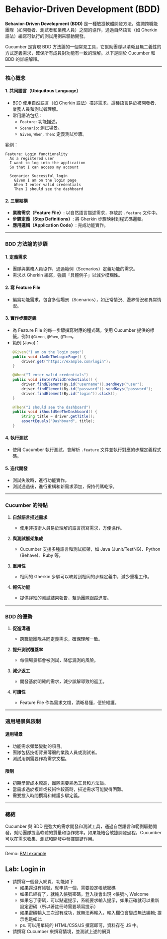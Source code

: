Behavior-Driven Development (BDD)
===

**Behavior-Driven Development (BDD)** 是一種敏捷軟體開發方法，強調跨職能團隊（如開發者、測試者和業務人員）之間的協作，通過自然語言（如 Gherkin 語法）編寫可執行的測試用例來驅動開發。

Cucumber 是實現 BDD 方法論的一個常見工具，它幫助團隊以清晰且無二義性的方式定義需求，確保所有成員對功能有一致的理解。以下是關於 Cucumber 和 BDD 的詳細解釋。

---

### **核心概念**

#### 1. **共同語言（Ubiquitous Language）**
   - BDD 使用自然語言（如 Gherkin 語法）描述需求，這種語言易於被開發者、業務人員和測試者理解。
   - 常用語法包括：
     - `Feature`: 功能描述。
     - `Scenario`: 測試場景。
     - `Given`, `When`, `Then`: 定義測試步驟。

   範例：
   ```gherkin
   Feature: Login functionality
     As a registered user
     I want to log into the application
     So that I can access my account

     Scenario: Successful login
       Given I am on the login page
       When I enter valid credentials
       Then I should see the dashboard
   ```

#### 2. **三層結構**
   - **業務需求（Feature File）**: 以自然語言描述需求，存放於 `.feature` 文件中。
   - **步驟定義（Step Definitions）**: 將 Gherkin 步驟映射到程式碼邏輯。
   - **應用邏輯（Application Code）**: 完成功能實作。

---

### **BDD 方法論的步驟**

#### 1. **定義需求**
   - 團隊與業務人員協作，通過範例（Scenarios）定義功能的需求。
   - 需求以 Gherkin 編寫，強調「具體例子」以減少模糊性。

#### 2. **寫 Feature File**
   - 編寫功能需求，包含多個場景（Scenarios），如正常情況、邊界情況和異常情況。

#### 3. **實作步驟定義**
   - 為 Feature File 的每一步驟撰寫對應的程式碼，使用 Cucumber 提供的標籤，例如 `@Given`, `@When`, `@Then`。
   - 範例 (Java)：
     ```java
     @Given("I am on the login page")
     public void iAmOnTheLoginPage() {
         driver.get("https://example.com/login");
     }

     @When("I enter valid credentials")
     public void iEnterValidCredentials() {
         driver.findElement(By.id("username")).sendKeys("user");
         driver.findElement(By.id("password")).sendKeys("password");
         driver.findElement(By.id("login")).click();
     }

     @Then("I should see the dashboard")
     public void iShouldSeeTheDashboard() {
         String title = driver.getTitle();
         assertEquals("Dashboard", title);
     }
     ```

#### 4. **執行測試**
   - 使用 Cucumber 執行測試，會解析 `.feature` 文件並執行對應的步驟定義程式碼。

#### 5. **迭代開發**
   - 測試失敗時，進行功能實作。
   - 測試通過後，進行重構和新需求添加，保持代碼乾淨。

---

### **Cucumber 的特點**

1. **自然語言描述需求**
   - 使用非技術人員易於理解的語言撰寫需求，方便協作。

2. **與測試框架集成**
   - Cucumber 支援多種語言和測試框架，如 Java (Junit/TestNG)、Python (Behave)、Ruby 等。

3. **重用性**
   - 相同的 Gherkin 步驟可以映射到相同的步驟定義中，減少重複工作。

4. **報告功能**
   - 提供詳細的測試結果報告，幫助團隊跟蹤進度。

---

### **BDD 的優勢**

1. **促進溝通**
   - 跨職能團隊共同定義需求，確保理解一致。

2. **提升測試覆蓋率**
   - 每個場景都會被測試，降低漏測的風險。

3. **減少返工**
   - 開發基於明確的需求，減少誤解導致的返工。

4. **可讀性**
   - Feature File 作為需求文檔，清晰易懂，便於維護。

---

### **適用場景與限制**

#### **適用場景**
- 功能需求頻繁變動的項目。
- 團隊包括技術背景薄弱的業務人員或測試者。
- 測試用例需要作為需求文檔。

#### **限制**
- 初期學習成本較高，團隊需要熟悉工具和方法論。
- 當需求過於複雜或技術性較高時，描述需求可能變得困難。
- 需要投入時間撰寫和維護步驟定義。

---

### **總結**
Cucumber 與 BDD 是強大的需求開發和測試工具，通過自然語言和範例驅動開發，幫助團隊提高軟體的質量和協作效率。如果能結合敏捷開發過程，Cucumber 可以在需求收集、測試和開發中發揮關鍵作用。


---
Demo: [BMI example](./bmi_cucumber.md)

## Lab: Login in
*  請撰寫一個登入網頁，功能如下
   *  如果還沒有帳號，就申請一個，需要設定帳號密碼
   *  如果已經有了，就輸入帳號密碼，登入後會出現 <帳號>, Welcome
   *  如果忘了密碼，可以點選提示，系統要求輸入提示，如果正確就可以重新設定密碼（所以著註冊時需要填寫提示）
   *  如果密碼輸入三次沒有成功，就無法再輸入，輸入欄位會變成無法編輯; 提示也是如此
   *  ps. 可以用單純的 HTML/CSS/JS 撰寫即可，資料存在 JS 中。
*  請撰寫 Cucumber 來撰寫情境，並測試上述的網頁
